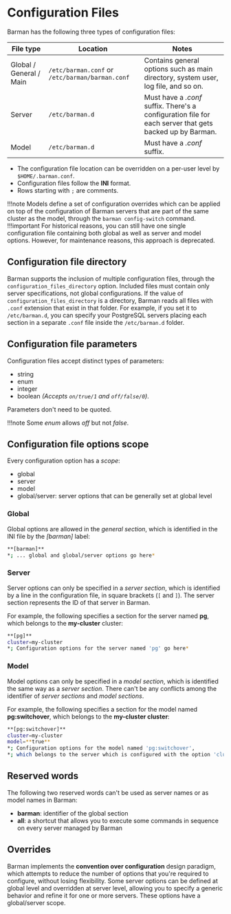 # Configuration Files

Barman has the following three types of configuration files:

|**File type**|**Location**|**Notes**|
|------------|------------|---------|
|Global / General / Main|`/etc/barman.conf` or `/etc/barman/barman.conf`|Contains general options such as main directory, system user, log file, and so on.|
|Server|`/etc/barman.d`|Must have a *.conf* suffix.  There's a configuration file for each server that gets backed up by Barman.|
|Model|`/etc/barman.d`|Must have a *.conf* suffix.|

- The configuration file location can be overridden on a per-user level by `$HOME/.barman.conf`.
- Configuration files follow the **INI** format.  
- Rows starting with `;` are comments.

!!!note
      Models define a set of configuration overrides which can be applied on top of the configuration of Barman servers that are part of the same cluster as the model, through the `barman config-switch` command.
!!!important
    For historical reasons, you can still have one single configuration file containing both global as well as server and model options. However, for maintenance reasons, this approach is deprecated.


## Configuration file directory

Barman supports the inclusion of multiple configuration files, through the `configuration_files_directory` option. Included files must contain only server specifications, not global configurations. If the value of `configuration_files_directory` is a directory, Barman reads all files with `.conf` extension that exist in that folder. For example, if you set it to `/etc/barman.d`, you can specify your PostgreSQL servers placing each section in a separate `.conf` file inside the `/etc/barman.d` folder.

## Configuration file parameters

Configuration files accept distinct types of parameters:

-   string
-   enum
-   integer
-   boolean *(Accepts `on/true/1` and `off/false/0`)*.

Parameters don't need to be quoted.

!!!note
    Some *enum* allows *off* but not *false*.

## Configuration file options scope

Every configuration option has a *scope*:

-   global
-   server
-   model
-   global/server: server options that can be generally set at global level

### Global

Global options are allowed in the *general section*, which is identified in the INI file by the *[barman]* label:

```bash
**[barman]**
*; ... global and global/server options go here*
```

### Server

Server options can only be specified in a *server section*, which is identified by a line in the configuration file, in square brackets (`[` and `]`). The server section represents the ID of that server in Barman. 

For example, the following specifies a section for the server named **pg**, which belongs to the **my-cluster** cluster:
```bash
**[pg]**
cluster=my-cluster
*; Configuration options for the server named 'pg' go here*
```

### Model

Model options can only be specified in a *model section*, which is identified the same way as a *server section*. There can't be any conflicts among the identifier of *server sections* and *model sections*. 

For example, the following specifies a section for the model named **pg:switchover**, which belongs to the **my-cluster cluster**:
```bash
**[pg:switchover]**
cluster=my-cluster
model=**true**
*; Configuration options for the model named 'pg:switchover', 
*; which belongs to the server which is configured with the option 'cluster=pg', go here*
```

## Reserved words

The following two reserved words can't be used as server names or as model names in Barman:

-   **barman**: identifier of the global section
-   **all**: a shortcut that allows you to execute some commands in sequence on every server managed by Barman

## Overrides

Barman implements the **convention over configuration** design paradigm, which attempts to reduce the number of options that you're required to configure, without losing flexibility. Some server options can be defined at global level and overridden at server level, allowing you to specify a generic behavior and refine it for one or more servers. These options have a global/server scope.
